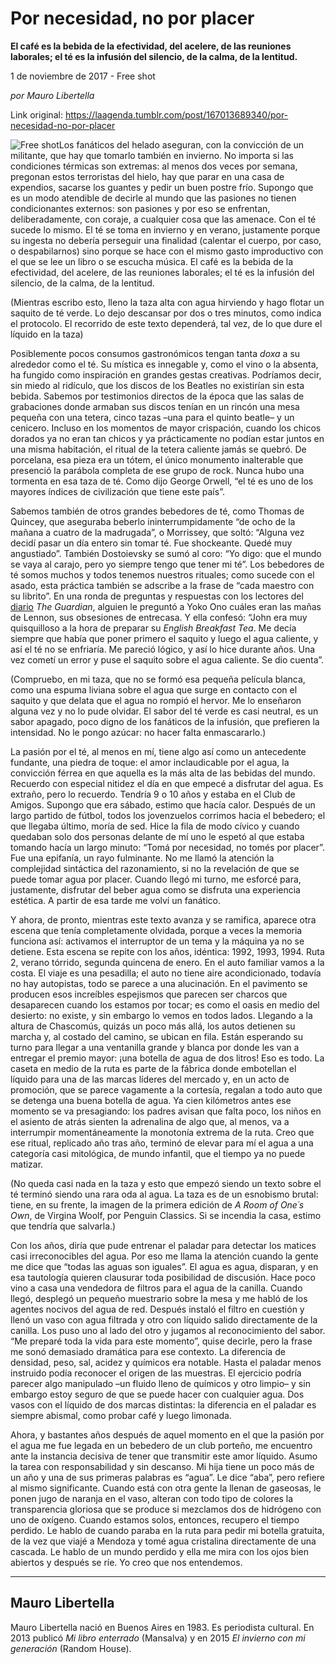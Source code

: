 # Por necesidad, no por placer

**El café es la bebida de la efectividad, del acelere, de las reuniones laborales; el té es la infusión del silencio, de la calma, de la lentitud.**

1 de noviembre de 2017 - Free shot

_por Mauro Libertella_

Link original: https://laagenda.tumblr.com/post/167013689340/por-necesidad-no-por-placer

![Free shot](https://64.media.tumblr.com/167c1aa65c93927b27cdfaa7db3dac10/tumblr_inline_pjzp2jki6i1t6q87u_500.jpg)Los fanáticos del helado aseguran, con la convicción de un militante, que hay que tomarlo también en invierno. No importa si las condiciones térmicas son extremas: al menos dos veces por semana, pregonan estos terroristas del hielo, hay que parar en una casa de expendios, sacarse los guantes y pedir un buen postre frío. Supongo que es un modo atendible de decirle al mundo que las pasiones no tienen condicionantes externos: son pasiones y por eso se enfrentan, deliberadamente, con coraje, a cualquier cosa que las amenace. Con el té sucede lo mismo. El té se toma en invierno y en verano, justamente porque su ingesta no debería perseguir una finalidad (calentar el cuerpo, por caso, o despabilarnos) sino porque se hace con el mismo gasto improductivo con el que se lee un libro o se escucha música. El café es la bebida de la efectividad, del acelere, de las reuniones laborales; el té es la infusión del silencio, de la calma, de la lentitud.

 (Mientras escribo esto, lleno la taza alta con agua hirviendo y hago flotar un saquito de té verde. Lo dejo descansar por dos o tres minutos, como indica el protocolo. El recorrido de este texto dependerá, tal vez, de lo que dure el líquido en la taza)

 Posiblemente pocos consumos gastronómicos tengan tanta *doxa* a su alrededor como el té. Su mística es innegable y, como el vino o la absenta, ha fungido como inspiración en grandes gestas creativas. Podríamos decir, sin miedo al ridículo, que los discos de los Beatles no existirían sin esta bebida. Sabemos por testimonios directos de la época que las salas de grabaciones donde armaban sus discos tenían en un rincón una mesa pequeña con una tetera, cinco tazas –una para el quinto beatle– y un cenicero. Incluso en los momentos de mayor crispación, cuando los chicos dorados ya no eran tan chicos y ya prácticamente no podían estar juntos en una misma habitación, el ritual de la tetera caliente jamás se quebró. De porcelana, esa pieza era un tótem, el único monumento inalterable que presenció la parábola completa de ese grupo de rock. Nunca hubo una tormenta en esa taza de té. Como dijo George Orwell, “el té es uno de los mayores índices de civilización que tiene este país”.

 Sabemos también de otros grandes bebedores de té, como Thomas de Quincey, que aseguraba beberlo ininterrumpidamente “de ocho de la mañana a cuatro de la madrugada”, o Morrissey, que soltó: “Alguna vez decidí pasar un día entero sin tomar té. Fue shockeante. Quedé muy angustiado”. También Dostoievsky se sumó al coro: “Yo digo: que el mundo se vaya al carajo, pero yo siempre tengo que tener mi té”.  Los bebedores de té somos muchos y todos tenemos nuestros rituales; como sucede con el asado, esta práctica también se adscribe a la frase de “cada maestro con su librito”. En una ronda de preguntas y respuestas con los lectores del [diario](https://www.theguardian.com/music/2010/jan/07/yoko-ono-book-john-lennon) *The Guardian*, alguien le preguntó a Yoko Ono cuáles eran las mañas de Lennon, sus obsesiones de entrecasa. Y ella confesó: “John era muy quisquilloso a la hora de preparar su *English Breakfast Tea*. Me decía siempre que había que poner primero el saquito y luego el agua caliente, y así el té no se enfriaría. Me pareció lógico, y así lo hice durante años. Una vez cometí un error y puse el saquito sobre el agua caliente. Se dio cuenta”.

 (Compruebo, en mi taza, que no se formó esa pequeña película blanca, como una espuma liviana sobre el agua que surge en contacto con el saquito y que delata que el agua no rompió el hervor. Me lo enseñaron alguna vez y no lo pude olvidar. El sabor del té verde es casi neutral, es un sabor apagado, poco digno de los fanáticos de la infusión, que prefieren la intensidad. No le pongo azúcar: no hacer falta enmascararlo.)

 La pasión por el té, al menos en mí, tiene algo así como un antecedente fundante, una piedra de toque: el amor inclaudicable por el agua, la convicción férrea en que aquella es la más alta de las bebidas del mundo. Recuerdo con especial nitidez el día en que empecé a disfrutar del agua. Es extraño, pero lo recuerdo. Tendría 9 o 10 años y estaba en el Club de Amigos. Supongo que era sábado, estimo que hacía calor. Después de un largo partido de fútbol, todos los jovenzuelos corrimos hacia el bebedero; el que llegaba último, moría de sed. Hice la fila de modo cívico y cuando quedaban solo dos personas delante de mí uno le espetó al que estaba tomando hacía un largo minuto: “Tomá por necesidad, no tomés por placer”. Fue una epifanía, un rayo fulminante. No me llamó la atención la complejidad sintáctica del razonamiento, si no la revelación de que se puede tomar agua por placer. Cuando llegó mi turno, me esforcé para, justamente, disfrutar del beber agua como se disfruta una experiencia estética. A partir de esa tarde me volví un fanático.

 Y ahora, de pronto, mientras este texto avanza y se ramifica, aparece otra escena que tenía completamente olvidada, porque a veces la memoria funciona así: activamos el interruptor de un tema y la máquina ya no se detiene. Esta escena se repite con los años, idéntica: 1992, 1993, 1994. Ruta 2, verano tórrido, segunda quincena de enero. En el auto familiar vamos a la costa. El viaje es una pesadilla; el auto no tiene aire acondicionado, todavía no hay autopistas, todo se parece a una alucinación. En el pavimento se producen esos increíbles espejismos que parecen ser charcos que desaparecen cuando los estamos por tocar; es como el oasis en medio del desierto: no existe, y sin embargo lo vemos en todos lados. Llegando a la altura de Chascomús, quizás un poco más allá, los autos detienen su marcha y, al costado del camino, se ubican en fila. Están esperando su turno para llegar a una ventanilla grande y blanca por donde les van a entregar el premio mayor: ¡una botella de agua de dos litros! Eso es todo. La caseta en medio de la ruta es parte de la fábrica donde embotellan el líquido para una de las marcas líderes del mercado y, en un acto de promoción, que se parece vagamente a la cortesía, regalan a todo auto que se detenga una buena botella de agua. Ya cien kilómetros antes ese momento se va presagiando: los padres avisan que falta poco, los niños en el asiento de atrás sienten la adrenalina de algo que, al menos, va a interrumpir momentáneamente la monotonía extrema de la ruta. Creo que ese ritual, replicado año tras año, terminó de elevar para mí el agua a una categoría casi mitológica, de mundo infantil, que el tiempo ya no puede matizar. 

 (No queda casi nada en la taza y esto que empezó siendo un texto sobre el té terminó siendo una rara oda al agua. La taza es de un esnobismo brutal: tiene, en su frente, la imagen de la primera edición de *A Room of One´s Own*, de Virgina Woolf, por Penguin Classics. Si se incendia la casa, estimo que tendría que salvarla.)

 Con los años, diría que pude entrenar el paladar para detectar los matices casi irreconocibles del agua. Por eso me llama la atención cuando la gente me dice que “todas las aguas son iguales”. El agua es agua, disparan, y en esa tautología quieren clausurar toda posibilidad de discusión. Hace poco vino a casa una vendedora de filtros para el agua de la canilla. Cuando llegó, desplegó un pequeño muestrario sobre la mesa y me habló de los agentes nocivos del agua de red. Después instaló el filtro en cuestión y llenó un vaso con agua filtrada y otro con líquido salido directamente de la canilla. Los puso uno al lado del otro y jugamos al reconocimiento del sabor. “Me preparé toda la vida para este momento”, quise decirle, pero la frase me sonó demasiado dramática para ese contexto. La diferencia de densidad, peso, sal, acidez y químicos era notable. Hasta el paladar menos instruido podía reconocer el origen de las muestras. El ejercicio podría parecer algo manipulado –un fluido lleno de químicos y otro limpio– y sin embargo estoy seguro de que se puede hacer con cualquier agua. Dos vasos con el líquido de dos marcas distintas: la diferencia en el paladar es siempre abismal, como probar café y luego limonada.

 Ahora, y bastantes años después de aquel momento en el que la pasión por el agua me fue legada en un bebedero de un club porteño, me encuentro ante la instancia decisiva de tener que transmitir este amor líquido. Asumo la tarea con responsabilidad y sin descanso. Mi hija tiene un poco más de un año y una de sus primeras palabras es “agua”. Le dice “aba”, pero refiere al mismo significante. Cuando está con otra gente la llenan de gaseosas, le ponen jugo de naranja en el vaso, alteran con todo tipo de colores la transparencia gloriosa que se produce si mezclamos dos de hidrógeno con uno de oxígeno. Cuando estamos solos, entonces, recupero el tiempo perdido. Le hablo de cuando paraba en la ruta para pedir mi botella gratuita, de la vez que viajé a Mendoza y tomé agua cristalina directamente de una cascada. Le hablo de un mundo perdido y ella me mira con los ojos bien abiertos y después se ríe. Yo creo que nos entendemos.

  




---

Mauro Libertella
----------------

 Mauro Libertella nació en Buenos Aires en 1983. Es periodista cultural. En 2013 publicó *Mi libro enterrado* (Mansalva) y en 2015 *El invierno con mi generación* (Random House).

